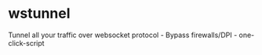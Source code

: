 # wstunnel
Tunnel all your traffic over websocket protocol - Bypass firewalls/DPI - one-click-script
